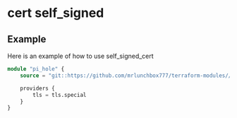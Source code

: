 # cert self_signed

## Example

Here is an example of how to use self_signed_cert

```terraform
module "pi_hole" {
	source = "git::https://github.com/mrlunchbox777/terraform-modules//src/cert/self_signed?ref=cert/self_signed/1.0.0"

	providers {
		tls = tls.special
	}
}
```
